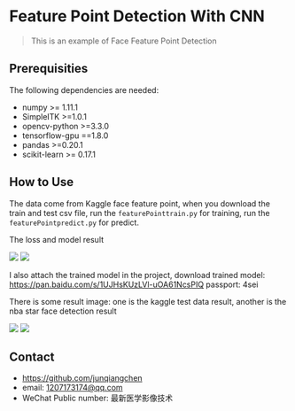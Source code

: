 # Feature Point Detection With CNN
> This is an example of Face Feature Point Detection

## Prerequisities
The following dependencies are needed:
- numpy >= 1.11.1
- SimpleITK >=1.0.1
- opencv-python >=3.3.0
- tensorflow-gpu ==1.8.0
- pandas >=0.20.1
- scikit-learn >= 0.17.1

## How to Use

The data come from Kaggle face feature point, when you download the train and test csv file, run the `featurePointtrain.py` for training, run the `featurePointpredict.py` for predict.

The loss and model result

![](loss.png)
![](model.png)

I also attach the trained model in the project, download trained model: https://pan.baidu.com/s/1UJHsKUzLVl-uOA61NcsPIQ passport: 4sei

There is some result image: one is the kaggle test data result, another is the nba star face detection result

![](result_kaggle.png)
![](reslut_nba.png)

## Contact
* https://github.com/junqiangchen
* email: 1207173174@qq.com
* WeChat Public number: 最新医学影像技术
